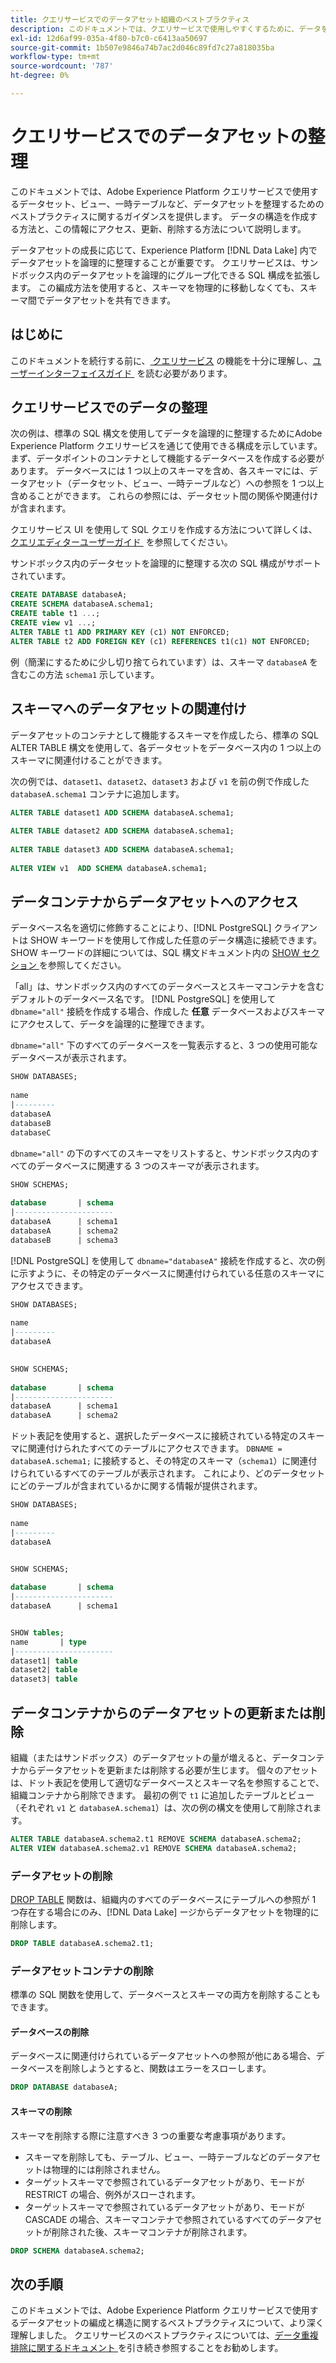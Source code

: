 ```yaml
---
title: クエリサービスでのデータアセット組織のベストプラクティス
description: このドキュメントでは、クエリサービスで使用しやすくするために、データを整理する論理的な方法の概要を説明します。
exl-id: 12d6af99-035a-4f80-b7c0-c6413aa50697
source-git-commit: 1b507e9846a74b7ac2d046c89fd7c27a818035ba
workflow-type: tm+mt
source-wordcount: '787'
ht-degree: 0%

---
```


# クエリサービスでのデータアセットの整理

このドキュメントでは、Adobe Experience Platform クエリサービスで使用するデータセット、ビュー、一時テーブルなど、データアセットを整理するためのベストプラクティスに関するガイダンスを提供します。 データの構造を作成する方法と、この情報にアクセス、更新、削除する方法について説明します。

データアセットの成長に応じて、Experience Platform [!DNL Data Lake] 内でデータアセットを論理的に整理することが重要です。 クエリサービスは、サンドボックス内のデータアセットを論理的にグループ化できる SQL 構成を拡張します。 この編成方法を使用すると、スキーマを物理的に移動しなくても、スキーマ間でデータアセットを共有できます。

## はじめに

このドキュメントを続行する前に、[&#x200B; クエリサービス &#x200B;](../home.md) の機能を十分に理解し、[&#x200B; ユーザーインターフェイスガイド &#x200B;](../ui/user-guide.md) を読む必要があります。

## クエリサービスでのデータの整理

次の例は、標準の SQL 構文を使用してデータを論理的に整理するためにAdobe Experience Platform クエリサービスを通じて使用できる構成を示しています。 まず、データポイントのコンテナとして機能するデータベースを作成する必要があります。 データベースには 1 つ以上のスキーマを含め、各スキーマには、データアセット（データセット、ビュー、一時テーブルなど）への参照を 1 つ以上含めることができます。 これらの参照には、データセット間の関係や関連付けが含まれます。

クエリサービス UI を使用して SQL クエリを作成する方法について詳しくは、[&#x200B; クエリエディターユーザーガイド &#x200B;](../ui/user-guide.md) を参照してください。

サンドボックス内のデータセットを論理的に整理する次の SQL 構成がサポートされています。

```SQL
CREATE DATABASE databaseA;
CREATE SCHEMA databaseA.schema1;
CREATE table t1 ...;
CREATE view v1 ...;
ALTER TABLE t1 ADD PRIMARY KEY (c1) NOT ENFORCED;
ALTER TABLE t2 ADD FOREIGN KEY (c1) REFERENCES t1(c1) NOT ENFORCED;
```

例（簡潔にするために少し切り捨てられています）は、スキーマ `databaseA` を含むこの方法 `schema1` 示しています。

## スキーマへのデータアセットの関連付け

データアセットのコンテナとして機能するスキーマを作成したら、標準の SQL ALTER TABLE 構文を使用して、各データセットをデータベース内の 1 つ以上のスキーマに関連付けることができます。

次の例では、`dataset1`、`dataset2`、`dataset3` および `v1` を前の例で作成した `databaseA.schema1` コンテナに追加します。

```SQL
ALTER TABLE dataset1 ADD SCHEMA databaseA.schema1;
 
ALTER TABLE dataset2 ADD SCHEMA databaseA.schema1;
 
ALTER TABLE dataset3 ADD SCHEMA databaseA.schema1;
 
ALTER VIEW v1  ADD SCHEMA databaseA.schema1;
```

## データコンテナからデータアセットへのアクセス

データベース名を適切に修飾することにより、[!DNL PostgreSQL] クライアントは SHOW キーワードを使用して作成した任意のデータ構造に接続できます。 SHOW キーワードの詳細については、SQL 構文ドキュメント内の [SHOW セクション &#x200B;](../sql/syntax.md#show) を参照してください。

「all」は、サンドボックス内のすべてのデータベースとスキーマコンテナを含むデフォルトのデータベース名です。 [!DNL PostgreSQL] を使用して `dbname="all"` 接続を作成する場合、作成した **任意** データベースおよびスキーマにアクセスして、データを論理的に整理できます。

`dbname="all"` 下のすべてのデータベースを一覧表示すると、3 つの使用可能なデータベースが表示されます。

```sql
SHOW DATABASES;
  
name     
|---------
databaseA
databaseB
databaseC
```

`dbname="all"` の下のすべてのスキーマをリストすると、サンドボックス内のすべてのデータベースに関連する 3 つのスキーマが表示されます。

```SQL
SHOW SCHEMAS;
  
database       | schema
|----------------------
databaseA      | schema1
databaseA      | schema2
databaseB      | schema3
```

[!DNL PostgreSQL] を使用して `dbname="databaseA"` 接続を作成すると、次の例に示すように、その特定のデータベースに関連付けられている任意のスキーマにアクセスできます。

```sql
SHOW DATABASES;
  
name     
|---------
databaseA
 

SHOW SCHEMAS;
  
database       | schema
|----------------------
databaseA      | schema1
databaseA      | schema2
```

ドット表記を使用すると、選択したデータベースに接続されている特定のスキーマに関連付けられたすべてのテーブルにアクセスできます。 `DBNAME = databaseA.schema1;` に接続すると、その特定のスキーマ（`schema1`）に関連付けられているすべてのテーブルが表示されます。 これにより、どのデータセットにどのテーブルが含まれているかに関する情報が提供されます。

```sql
SHOW DATABASES;
  
name     
|---------
databaseA


SHOW SCHEMAS;
  
database       | schema
|----------------------
databaseA      | schema1


SHOW tables;
name       | type
|----------------------
dataset1| table
dataset2| table
dataset3| table
```

## データコンテナからのデータアセットの更新または削除

組織（またはサンドボックス）のデータアセットの量が増えると、データコンテナからデータアセットを更新または削除する必要が生じます。 個々のアセットは、ドット表記を使用して適切なデータベースとスキーマ名を参照することで、組織コンテナから削除できます。 最初の例で `t1` に追加したテーブルとビュー（それぞれ `v1` と `databaseA.schema1`）は、次の例の構文を使用して削除されます。

```sql
ALTER TABLE databaseA.schema2.t1 REMOVE SCHEMA databaseA.schema2;
ALTER VIEW databaseA.schema2.v1 REMOVE SCHEMA databaseA.schema2;
```

### データアセットの削除

[DROP TABLE](../sql/syntax.md#drop-table) 関数は、組織内のすべてのデータベースにテーブルへの参照が 1 つ存在する場合にのみ、[!DNL Data Lake] ージからデータアセットを物理的に削除します。

```sql
DROP TABLE databaseA.schema2.t1;
```

### データアセットコンテナの削除

標準の SQL 関数を使用して、データベースとスキーマの両方を削除することもできます。

#### データベースの削除

データベースに関連付けられているデータアセットへの参照が他にある場合、データベースを削除しようとすると、関数はエラーをスローします。

```sql
DROP DATABASE databaseA;
```

#### スキーマの削除

スキーマを削除する際に注意すべき 3 つの重要な考慮事項があります。

- スキーマを削除しても、テーブル、ビュー、一時テーブルなどのデータアセットは物理的には削除されません。
- ターゲットスキーマで参照されているデータアセットがあり、モードが RESTRICT の場合、例外がスローされます。
- ターゲットスキーマで参照されているデータアセットがあり、モードが CASCADE の場合、スキーマコンテナで参照されているすべてのデータアセットが削除された後、スキーマコンテナが削除されます。

```sql
DROP SCHEMA databaseA.schema2;
```

## 次の手順

このドキュメントでは、Adobe Experience Platform クエリサービスで使用するデータアセットの編成と構造に関するベストプラクティスについて、より深く理解しました。 クエリサービスのベストプラクティスについては、[&#x200B; データ重複排除に関するドキュメント &#x200B;](../key-concepts/deduplication.md) を引き続き参照することをお勧めします。
